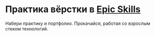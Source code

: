 # Практика вёрстки в [Epic Skills](https://epixx.ru/)

Набери практику и портфолио. Прокачайся, работая со взрослым стеком технологий.

